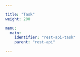 ```yaml
---

title: "Task"
weight: 200

menu:
  main:
    identifier: "rest-api-task"
    parent: "rest-api"

---
```

